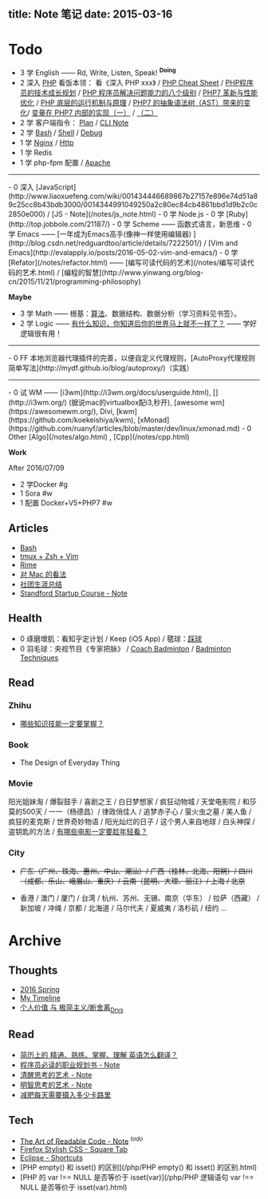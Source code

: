 title: Note 笔记
date: 2015-03-16
---

# Todo

- 3 学 English —— Rd, Write, Listen, Speak! <sup>__Doing__</sup>
- 2 深入 [PHP](/notes/php.html)
    看饭本领： 看《深入 PHP xxx》 / [PHP Cheat Sheet](http://www.visibone.com/php/pb8.html) / [PHP程序员的技术成长规划](www.programcat.com/index/info/id/3) / [PHP 程序员解决问题能力的八个级别](https://linux.cn/article-6149-weibo.html) / [PHP7 革新与性能优化](http://mp.weixin.qq.com/s?__biz=MzAwNjMxMTA5Mw==&mid=213740207&idx=1&sn=7f66f926f20dfa5e458e4d3ba70b7ae2&scene=5&srcid=0921Nfh4yACYqSrb0nedSSLq#rd) / [PHP 底层的运行机制与原理](http://mp.weixin.qq.com/s?__biz=MzAwNjMxMTA5Mw==&amp;mid=400392225&amp;idx=1&amp;sn=9a9a99f9e26f5cf2c5de43acf477386a&amp;scene=1&amp;srcid=1114EoiWRMcR0ZM5tXYc4Buf#rd) / [PHP7 的抽象语法树（AST）带来的变化](http://mp.weixin.qq.com/s?__biz=MzAwNjMxMTA5Mw==&amp;mid=401472619&amp;idx=1&amp;sn=85034ff0aa96b5fc3a2345d01906b862&amp;scene=1&amp;srcid=0104MWmCwCW5wiSsPApW2Nm9#rd)/ [变量在 PHP7 内部的实现（一）](http://mp.weixin.qq.com/s?__biz=MzAwNjMxMTA5Mw==&amp;mid=401205993&amp;idx=1&amp;sn=af64b9c2fd91ed87457af3d38f334a25&amp;scene=1&amp;srcid=1230RmdMvPqFtpot4bOzzxgN#rd) / [（二）](http://mp.weixin.qq.com/s?__biz=MzAwNjMxMTA5Mw==&amp;mid=401229562&amp;idx=1&amp;sn=710d813efc5be8280fc17c554a696d74&amp;scene=1&amp;srcid=12303QNjLyATdE4lysM8s29X#rd)
- 2 学 客户端指令： [Plan](/notes/cmd_plan.html) / [CLI Note](/notes/command_line.html)
- 2 学 [Bash](/notes/bash.html) / [Shell](/notes/shell.html) / [Debug](https://www.ibm.com/developerworks/cn/linux/l-cn-shell-debug/)
- 1 学 [Nginx](https://github.com/ruanyf/articles/blob/master/dev/web/nginx.md) / [Http](https://github.com/ruanyf/articles/blob/master/dev/web/http.md)
- 1 学 Redis
- 1 学 php-fpm 配置 / [Apache](https://github.com/ruanyf/articles/blob/master/dev/linux/apache.md)
<hr/>
- 0 深入 [JavaScript](http://www.liaoxuefeng.com/wiki/001434446689867b27157e896e74d51a89c25cc8b43bdb3000/0014344991049250a2c80ec84cb4861bbd1d9b2c0c2850e000) / [JS - Note](/notes/js_note.html)
- 0 学 Node.js
- 0 学 [Ruby](http://top.jobbole.com/21187/)
- 0 学 Scheme —— 函数式语言，新思维
- 0 学 Emacs —— [一年成为Emacs高手(像神一样使用编辑器) ](http://blog.csdn.net/redguardtoo/article/details/7222501/)  / [Vim and Emacs](http://evalapply.io/posts/2016-05-02-vim-and-emacs/)
- 0 学 [Refator](/notes/refactor.html) —— [编写可读代码的艺术](/notes/编写可读代码的艺术.html) / [编程的智慧](http://www.yinwang.org/blog-cn/2015/11/21/programming-philosophy)

__Maybe__

- 3 学 Math —— 根基：[算法](/notes/algo_note.html)、数据结构、数据分析（学习资料见书签）。
- 2 学 Logic —— [有什么知识，你知道后你的世界马上就不一样了？](https://www.zhihu.com/question/38632401/answer/77853819) —— 学好逻辑很有用！
<hr/>
- 0 FF 本地浏览器代理插件的完善，以便自定义代理规则，[AutoProxy代理规则简单写法](http://mydf.github.io/blog/autoproxy/)（实践）
<hr/>
- 0 试 WM —— [i3wm](http://i3wm.org/docs/userguide.html), [<i3 - improved tiling wm>](http://i3wm.org/) (据说mac的virtualbox配i3,秒开), [awesome wm](https://awesomewm.org/), Divi, [kwm](https://github.com/koekeishiya/kwm), [xMonad](https://github.com/ruanyf/articles/blob/master/dev/linux/xmonad.md)
- 0 Other [Algo](/notes/algo.html) , [Cpp](/notes/cpp.html)

__Work__

After 2016/07/09
- 2 学Docker #g
- 1 Sora #w
- 1 配置 Docker+V5+PHP7 #w

## Articles

- [Bash](/notes/bash.html)
- [tmux + Zsh + Vim](/notes/vim.html)
- [Rime](/notes/rime.html)
- [对 Mac 的看法](/notes/mac.html)
- [社团生涯总结](/notes/college_association.html)
- [Standford Startup Course - Note](/notes/startup.html)

## Health

- 0 琢磨增肌：看知乎定计划 / Keep (iOS App) / 毽球：[踩球](/notes/jian_qiu.html)
- 0 羽毛球：央视节目《专家把脉》 / [Coach Badminton](https://www.youtube.com/user/coachingbadminton) / [Badminton Techniques](https://www.youtube.com/watch?v=6uj7UoR7YJ8&list=PL25A4AB13DD610A66)

## Read

### Zhihu

- [哪些知识技能一定要掌握？](https://www.zhihu.com/question/35112627)

### Book

- The Design of Everyday Thing

### Movie

阳光姐妹淘 / 爆裂鼓手 / 喜剧之王 / 白日梦想家 / 疯狂动物城 / 天堂电影院 / 和莎莫的500天 / 一一（杨德昌）/ 律政俏佳人 / 追梦赤子心 / 萤火虫之墓 / 美人鱼 / 疯狂的麦克斯 / 世界奇妙物语 / 阳光灿烂的日子 / 这个男人来自地球 / 白头神探 / 盗钥匙的方法 / [有哪些电影一定要趁年轻看？](https://www.zhihu.com/question/25699277)

### City

- ~~广东（广州、珠海、惠州、中山、潮汕）/ 广西（桂林、北海、阳朔）/ 四川（成都、乐山、峨眉山、重庆）/ 云南（昆明、大理、丽江）/ 上海 / 北京~~

- 香港 / 澳门 / 厦门 / 台湾 / 杭州、苏州、无锡、南京（华东） / 拉萨（西藏） / 新加坡 / 冲绳 / 京都 / 北海道 / 马尔代夫 / 夏威夷 / 洛杉矶 / 纽约 …

# Archive

## Thoughts

- [2016 Spring](/notes/2016_spring.html)
- [My Timeline](/notes/timeline.html)
- [个人价值 与 极简主义/断舍离](/notes/simple.html)<sub>[Drvs](/notes/drivers.html)</sub>

## Read

- [简历上的 精通、熟练、掌握、理解 英语怎么翻译？](/notes/resume_tips.html)
- [程序员必读的职业规划书 - Note](/notes/career.html)
- [清醒思考的艺术 - Note](/notes/think_clearly.html)
- [明智思考的艺术 - Note](/notes/think_wisely.html)
- [减肥每天需要摄入多少卡路里](/notes/calorie.html)

## Tech

- [The Art of Readable Code - Note](/notes/art_of_readable_code.html) <sup>_todo_</sup>
- [Firefox Stylish CSS - Square Tab](/notes/firefox_stylish_css.html)
- [Eclipse - Shortcuts](/notes/eclipse_shortcuts.html)
- [PHP empty() 和 isset() 的区别](/php/PHP empty() 和 isset() 的区别.html)
- [PHP 的 var !== NULL 是否等价于 isset(var)](/php/PHP 逻辑语句 var !== NULL 是否等价于 isset(var).html)

